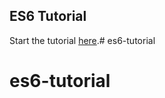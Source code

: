 ## ES6 Tutorial

Start the tutorial [here](http://ccoenraets.github.io/es6-tutorial).# es6-tutorial
# es6-tutorial
